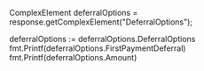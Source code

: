 ComplexElement deferralOptions = response.getComplexElement("DeferralOptions");


deferralOptions := deferralOptions.DeferralOptions
fmt.Printf(deferralOptions.FirstPaymentDeferral)
fmt.Printf(deferralOptions.Amount)

